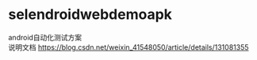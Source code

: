 # selendroidwebdemoapk
android自动化测试方案   
说明文档 https://blog.csdn.net/weixin_41548050/article/details/131081355
